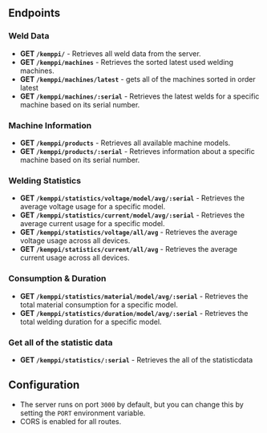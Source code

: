 ## Endpoints

### Weld Data

- **GET `/kemppi/`** - Retrieves all weld data from the server.
- **GET `/kemppi/machines`** - Retrieves the sorted latest used welding machines.
- **GET `/kemppi/machines/latest`** - gets all of the machines sorted in order latest
- **GET `/kemppi/machines/:serial`** - Retrieves the latest welds for a specific machine based on its serial number.

### Machine Information

- **GET `/kemppi/products`** - Retrieves all available machine models.
- **GET `/kemppi/products/:serial`** - Retrieves information about a specific machine based on its serial number.

### Welding Statistics

- **GET `/kemppi/statistics/voltage/model/avg/:serial`** - Retrieves the average voltage usage for a specific model.
- **GET `/kemppi/statistics/current/model/avg/:serial`** - Retrieves the average current usage for a specific model.
- **GET `/kemppi/statistics/voltage/all/avg`** - Retrieves the average voltage usage across all devices.
- **GET `/kemppi/statistics/current/all/avg`** - Retrieves the average current usage across all devices.

### Consumption & Duration

- **GET `/kemppi/statistics/material/model/avg/:serial`** - Retrieves the total material consumption for a specific model.
- **GET `/kemppi/statistics/duration/model/avg/:serial`** - Retrieves the total welding duration for a specific model.

### Get all of the statistic data

- **GET `/kemppi/statistics/:serial`** - Retrieves the all of the statisticdata

## Configuration

- The server runs on port `3000` by default, but you can change this by setting the `PORT` environment variable.
- CORS is enabled for all routes.

